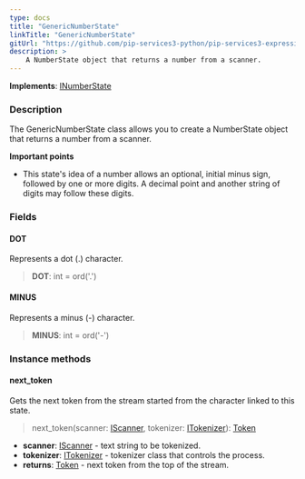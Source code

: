 ```yaml
---
type: docs
title: "GenericNumberState"
linkTitle: "GenericNumberState"
gitUrl: "https://github.com/pip-services3-python/pip-services3-expressions-python"
description: > 
    A NumberState object that returns a number from a scanner. 
---
```


**Implements**: [INumberState](../../inumber_state)

### Description

The GenericNumberState class allows you to create a NumberState object that returns a number from a scanner.

**Important points**

- This state's idea of a number allows an optional, initial minus sign, followed by one or more digits. A decimal point and another string of digits may follow these digits.

### Fields

<span class="hide-title-link">

#### DOT
Represents a dot (.) character.
> **DOT**: int = ord('.')

#### MINUS
Represents a minus (-) character.
> **MINUS**: int = ord('-')

</span>



### Instance methods

#### next_token
Gets the next token from the stream started from the character linked to this state.

> next_token(scanner: [IScanner](../../../io/iscanner), tokenizer: [ITokenizer](../../itokenizer)): [Token](../../token)

- **scanner**: [IScanner](../../../io/iscanner) - text string to be tokenized.
- **tokenizer**: [ITokenizer](../../itokenizer) - tokenizer class that controls the process.
- **returns**: [Token](../../token) - next token from the top of the stream.
